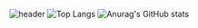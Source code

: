 
<!--
**koesther0528/koesther0528** is a ✨ _special_ ✨ repository because its `README.md` (this file) appears on your GitHub profile.

Here are some ideas to get you started:

- 🔭 I’m currently working on ...
- 🌱 I’m currently learning ...
- 👯 I’m looking to collaborate on ...
- 🤔 I’m looking for help with ...
- 💬 Ask me about ...
- 📫 How to reach me: ...
- 😄 Pronouns: ...
- ⚡ Fun fact: ...
-->
![header](https://capsule-render.vercel.app/api?type=wave&color=black&height=300&section=header&text=sudoll&fontSize=90)
![Top Langs](https://github-readme-stats.vercel.app/api/top-langs/?username=koesther0528&layout=compact)
![Anurag's GitHub stats](https://github-readme-stats.vercel.app/api?username=koesther0528&show_icons=true&theme=radical)

